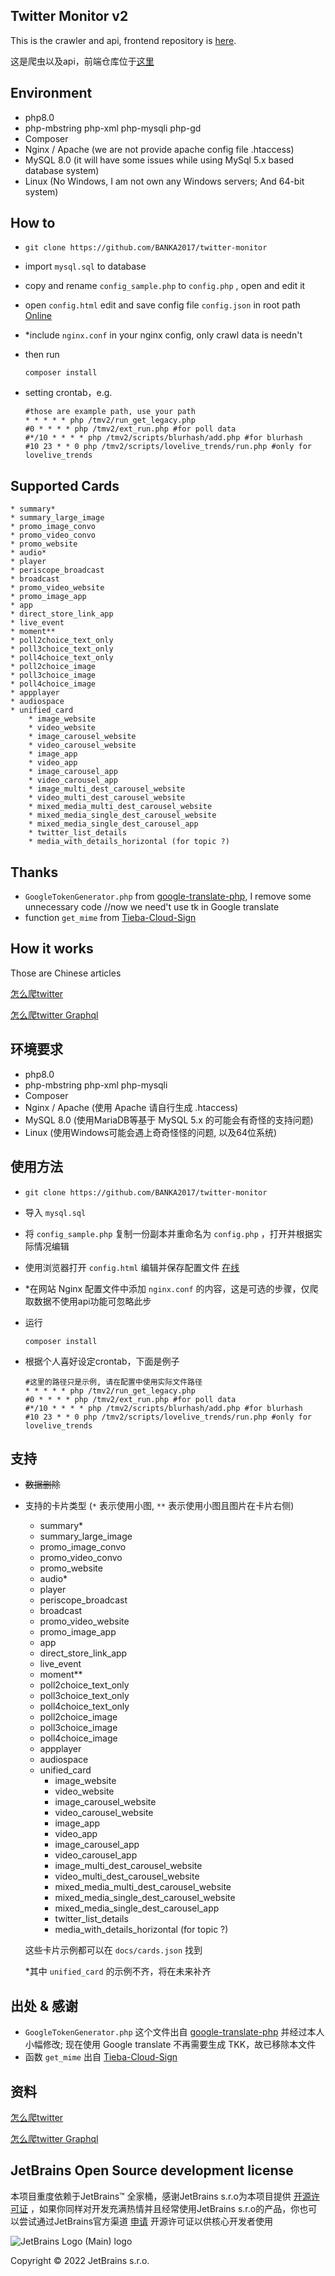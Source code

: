 Twitter Monitor v2
---

This is the crawler and api, frontend repository is [here](https://github.com/BANKA2017/twitter-monitor-frontend/).

这是爬虫以及api，前端仓库位于[这里](https://github.com/BANKA2017/twitter-monitor-frontend/)

## Environment

* php8.0
* php-mbstring php-xml php-mysqli php-gd
* Composer
* Nginx / Apache (we are not provide apache config file .htaccess)
* MySQL 8.0 (it will have some issues while using MySql 5.x based database system)
* Linux (No Windows, I am not own any Windows servers; And 64-bit system)

## How to

* ```git clone https://github.com/BANKA2017/twitter-monitor```
* import ```mysql.sql``` to database
* copy and rename ```config_sample.php``` to ```config.php``` , open and edit it
* open ```config.html``` edit and save config file `config.json` in root path [Online](https://banka2017.github.io/twitter-monitor/config.html)
* *include ```nginx.conf``` in your nginx config, only crawl data is needn't
* then run

    ```shell
    composer install
    ```

* setting crontab，e.g.

    ```shell
    #those are example path, use your path
    * * * * * php /tmv2/run_get_legacy.php
    #0 * * * * php /tmv2/ext_run.php #for poll data
    #*/10 * * * * php /tmv2/scripts/blurhash/add.php #for blurhash
    #10 23 * * 0 php /tmv2/scripts/lovelive_trends/run.php #only for lovelive_trends
    ```


## Supported Cards

    * summary*
    * summary_large_image
    * promo_image_convo
    * promo_video_convo
    * promo_website
    * audio*
    * player
    * periscope_broadcast
    * broadcast
    * promo_video_website
    * promo_image_app
    * app
    * direct_store_link_app
    * live_event
    * moment**
    * poll2choice_text_only
    * poll3choice_text_only
    * poll4choice_text_only
    * poll2choice_image
    * poll3choice_image
    * poll4choice_image
    * appplayer
    * audiospace
    * unified_card
        * image_website
        * video_website
        * image_carousel_website
        * video_carousel_website
        * image_app
        * video_app
        * image_carousel_app
        * video_carousel_app
        * image_multi_dest_carousel_website
        * video_multi_dest_carousel_website
        * mixed_media_multi_dest_carousel_website
        * mixed_media_single_dest_carousel_website
        * mixed_media_single_dest_carousel_app
        * twitter_list_details
        * media_with_details_horizontal (for topic ?)

## Thanks

* ```GoogleTokenGenerator.php``` from [google-translate-php](https://github.com/Stichoza/google-translate-php), I remove some unnecessary code //now we need't use tk in Google translate
* function ```get_mime``` from [Tieba-Cloud-Sign](https://github.com/MoeNetwork/Tieba-Cloud-Sign/blob/c4ab393045bcabde97c1a70fbe8e8d56be8f7f1e/lib/sfc.functions.php#L790)

## How it works

Those are Chinese articles

[怎么爬twitter](https://blog.nest.moe/2020/02/27/how-to-crawl-twitter/)

[怎么爬twitter Graphql](https://blog.nest.moe/2021/05/12/how-to-crawl-twitter-with-graphql/)

## 环境要求

* php8.0
* php-mbstring php-xml php-mysqli
* Composer
* Nginx / Apache (使用 Apache 请自行生成 .htaccess)
* MySQL 8.0 (使用MariaDB等基于 MySQL 5.x 的可能会有奇怪的支持问题)
* Linux (使用Windows可能会遇上奇奇怪怪的问题, 以及64位系统)

## 使用方法

* ```git clone https://github.com/BANKA2017/twitter-monitor```
* 导入 ```mysql.sql```
* 将 ```config_sample.php``` 复制一份副本并重命名为 ```config.php``` ，打开并根据实际情况编辑
* 使用浏览器打开 ```config.html``` 编辑并保存配置文件 [在线](https://banka2017.github.io/twitter-monitor/config.html)
* *在网站 Nginx 配置文件中添加 ```nginx.conf``` 的内容，这是可选的步骤，仅爬取数据不使用api功能可忽略此步
* 运行

    ```shell
    composer install
    ```

* 根据个人喜好设定crontab，下面是例子

    ```shell
    #这里的路径只是示例, 请在配置中使用实际文件路径
    * * * * * php /tmv2/run_get_legacy.php
    #0 * * * * php /tmv2/ext_run.php #for poll data
    #*/10 * * * * php /tmv2/scripts/blurhash/add.php #for blurhash
    #10 23 * * 0 php /tmv2/scripts/lovelive_trends/run.php #only for lovelive_trends
    ```

## 支持

* ~~数据删除~~

* 支持的卡片类型 (```*``` 表示使用小图, ```**``` 表示使用小图且图片在卡片右侧)

    * summary*
    * summary_large_image
    * promo_image_convo
    * promo_video_convo
    * promo_website
    * audio*
    * player
    * periscope_broadcast
    * broadcast
    * promo_video_website
    * promo_image_app
    * app
    * direct_store_link_app
    * live_event
    * moment**
    * poll2choice_text_only
    * poll3choice_text_only
    * poll4choice_text_only
    * poll2choice_image
    * poll3choice_image
    * poll4choice_image
    * appplayer
    * audiospace
    * unified_card
        * image_website
        * video_website
        * image_carousel_website
        * video_carousel_website
        * image_app
        * video_app
        * image_carousel_app
        * video_carousel_app
        * image_multi_dest_carousel_website
        * video_multi_dest_carousel_website
        * mixed_media_multi_dest_carousel_website
        * mixed_media_single_dest_carousel_website
        * mixed_media_single_dest_carousel_app
        * twitter_list_details
        * media_with_details_horizontal (for topic ?)

  这些卡片示例都可以在 ```docs/cards.json``` 找到

  *其中 `unified_card` 的示例不齐，将在未来补齐

## 出处 & 感谢

* ```GoogleTokenGenerator.php``` 这个文件出自 [google-translate-php](https://github.com/Stichoza/google-translate-php) 并经过本人小幅修改; 现在使用 Google translate 不再需要生成 TKK，故已移除本文件
* 函数 ```get_mime``` 出自 [Tieba-Cloud-Sign](https://github.com/MoeNetwork/Tieba-Cloud-Sign/blob/c4ab393045bcabde97c1a70fbe8e8d56be8f7f1e/lib/sfc.functions.php#L790)

## 资料

[怎么爬twitter](https://blog.nest.moe/2020/02/27/how-to-crawl-twitter/)

[怎么爬twitter Graphql](https://blog.nest.moe/2021/05/12/how-to-crawl-twitter-with-graphql/)

## JetBrains Open Source development license

本项目重度依赖于JetBrains™ 全家桶，感谢JetBrains s.r.o为本项目提供 [开源许可证](https://jb.gg/OpenSourceSupport) ，如果你同样对开发充满热情并且经常使用JetBrains s.r.o的产品，你也可以尝试通过JetBrains官方渠道 [申请](https://www.jetbrains.com/shop/eform/opensource) 开源许可证以供核心开发者使用

![JetBrains Logo (Main) logo](https://resources.jetbrains.com/storage/products/company/brand/logos/jb_beam.svg)

Copyright © 2022 JetBrains s.r.o.
